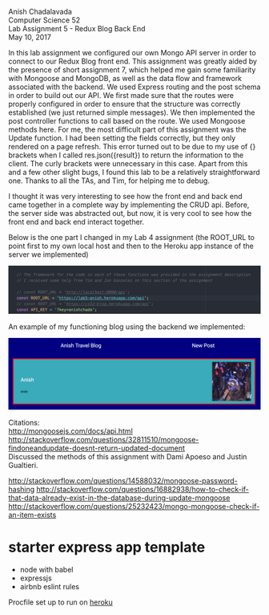 Anish Chadalavada  
Computer Science 52  
Lab Assignment 5 - Redux Blog Back End  
May 10, 2017  

In this lab assignment we configured our own Mongo API server in order to connect to our Redux Blog front end. This assignment was greatly aided by the presence of short assignment 7, which helped me gain some familiarity with Mongoose and MongoDB, as well as the data flow and framework associated with the backend. We used Express routing and the post schema in order to build out our API. We first made sure that the routes were properly configured in order to ensure that the structure was correctly established (we just returned simple messages). We then implemented the post controller functions to call based on the route. We used Mongoose methods here. For me, the most difficult part of this assignment was the Update function. I had been setting the fields correctly, but they only rendered on a page refresh. This error turned out to be due to my use of {} brackets when I called res.json({result}) to return the information to the client. The curly brackets were unnecessary in this case. Apart from this and a few other slight bugs, I found this lab to be a relatively straightforward one. Thanks to all the TAs, and Tim, for helping me to debug.  

I thought it was very interesting to see how the front end and back end came together in a complete way by implementing the CRUD api. Before, the server side was abstracted out, but now, it is very cool to see how the front end and back end interact together.

Below is the one part I changed in my Lab 4 assignment (the ROOT_URL to point first to my own local host and then to the Heroku app instance of the server we implemented)  

![alt text](./pic1.jpg)  

An example of my functioning blog using the backend we implemented:  

![alt text](./pic2.jpg)  

Citations:  
http://mongoosejs.com/docs/api.html   
http://stackoverflow.com/questions/32811510/mongoose-findoneandupdate-doesnt-return-updated-document  
Discussed the methods of this assignment with Dami Apoeso and Justin Gualtieri.

http://stackoverflow.com/questions/14588032/mongoose-password-hashing
http://stackoverflow.com/questions/16882938/how-to-check-if-that-data-already-exist-in-the-database-during-update-mongoose  
http://stackoverflow.com/questions/25232423/mongo-mongoose-check-if-an-item-exists  


# starter express app template

* node with babel
* expressjs
* airbnb eslint rules

Procfile set up to run on [heroku](https://devcenter.heroku.com/articles/getting-started-with-nodejs#deploy-the-app)
